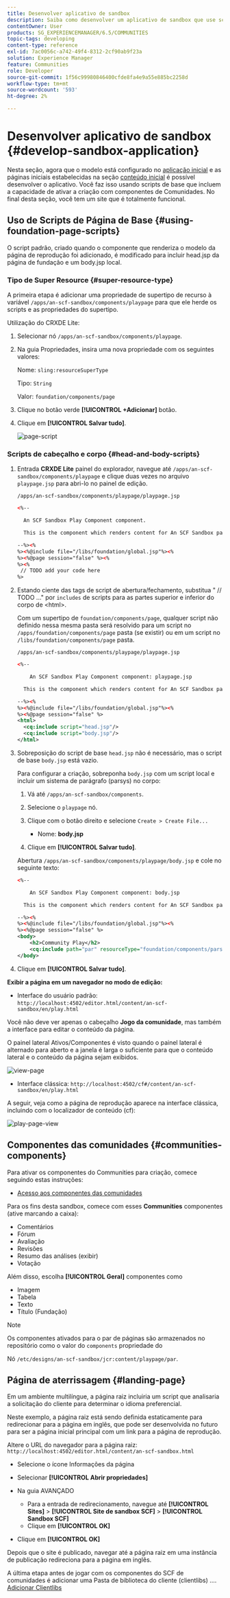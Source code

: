 ```yaml
---
title: Desenvolver aplicativo de sandbox
description: Saiba como desenvolver um aplicativo de sandbox que use scripts de base e inclua a capacidade de habilitar a criação com componentes de Comunidades.
contentOwner: User
products: SG_EXPERIENCEMANAGER/6.5/COMMUNITIES
topic-tags: developing
content-type: reference
exl-id: 7ac0056c-a742-49f4-8312-2cf90ab9f23a
solution: Experience Manager
feature: Communities
role: Developer
source-git-commit: 1f56c99980846400cfde8fa4e9a55e885bc2258d
workflow-type: tm+mt
source-wordcount: '593'
ht-degree: 2%

---
```


# Desenvolver aplicativo de sandbox  {#develop-sandbox-application}

Nesta seção, agora que o modelo está configurado no [aplicação inicial](initial-app.md) e as páginas iniciais estabelecidas na seção [conteúdo inicial](initial-content.md) é possível desenvolver o aplicativo. Você faz isso usando scripts de base que incluem a capacidade de ativar a criação com componentes de Comunidades. No final desta seção, você tem um site que é totalmente funcional.

## Uso de Scripts de Página de Base {#using-foundation-page-scripts}

O script padrão, criado quando o componente que renderiza o modelo da página de reprodução foi adicionado, é modificado para incluir head.jsp da página de fundação e um body.jsp local.

### Tipo de Super Resource {#super-resource-type}

A primeira etapa é adicionar uma propriedade de supertipo de recurso à variável `/apps/an-scf-sandbox/components/playpage` para que ele herde os scripts e as propriedades do supertipo.

Utilização do CRXDE Lite:

1. Selecionar nó `/apps/an-scf-sandbox/components/playpage`.
1. Na guia Propriedades, insira uma nova propriedade com os seguintes valores:

   Nome: `sling:resourceSuperType`

   Tipo: `String`

   Valor: `foundation/components/page`

1. Clique no botão verde **[!UICONTROL +Adicionar]** botão.
1. Clique em **[!UICONTROL Salvar tudo]**.

   ![page-script](assets/page-script.png)

### Scripts de cabeçalho e corpo {#head-and-body-scripts}

1. Entrada **CRXDE Lite** painel do explorador, navegue até `/apps/an-scf-sandbox/components/playpage` e clique duas vezes no arquivo `playpage.jsp` para abri-lo no painel de edição.

   `/apps/an-scf-sandbox/components/playpage/playpage.jsp`

   ```xml
   <%--
   
     An SCF Sandbox Play Component component.
   
     This is the component which renders content for An SCF Sandbox page.
   
   --%><%
   %><%@include file="/libs/foundation/global.jsp"%><%
   %><%@page session="false" %><%
   %><%
    // TODO add your code here
   %>
   ```

1. Estando ciente das tags de script de abertura/fechamento, substitua &quot; // TODO ...&quot; por `includes` de scripts para as partes superior e inferior do corpo de &lt;html>.

   Com um supertipo de `foundation/components/page`, qualquer script não definido nessa mesma pasta será resolvido para um script no `/apps/foundation/components/page` pasta (se existir) ou em um script no `/libs/foundation/components/page` pasta.

   `/apps/an-scf-sandbox/components/playpage/playpage.jsp`

   ```xml
   <%--
   
       An SCF Sandbox Play Component component: playpage.jsp
   
     This is the component which renders content for An SCF Sandbox page.
   
   --%><%
   %><%@include file="/libs/foundation/global.jsp"%><%
   %><%@page session="false" %>
   <html>
     <cq:include script="head.jsp"/>
     <cq:include script="body.jsp"/>
   </html>
   ```

1. Sobreposição do script de base `head.jsp` não é necessário, mas o script de base `body.jsp` está vazio.

   Para configurar a criação, sobreponha `body.jsp` com um script local e incluir um sistema de parágrafo (parsys) no corpo:

   1. Vá até `/apps/an-scf-sandbox/components`.
   1. Selecione o `playpage` nó.
   1. Clique com o botão direito e selecione `Create > Create File...`

      * Nome: **body.jsp**

   1. Clique em **[!UICONTROL Salvar tudo]**.

   Abertura `/apps/an-scf-sandbox/components/playpage/body.jsp` e cole no seguinte texto:

   ```xml
   <%--
   
       An SCF Sandbox Play Component component: body.jsp
   
     This is the component which renders content for An SCF Sandbox page.
   
   --%><%
   %><%@include file="/libs/foundation/global.jsp"%><%
   %><%@page session="false" %>
   <body>
       <h2>Community Play</h2>
       <cq:include path="par" resourceType="foundation/components/parsys" />
   </body>
   ```

1. Clique em **[!UICONTROL Salvar tudo]**.

**Exibir a página em um navegador no modo de edição:**

* Interface do usuário padrão: `http://localhost:4502/editor.html/content/an-scf-sandbox/en/play.html`

Você não deve ver apenas o cabeçalho **Jogo da comunidade**, mas também a interface para editar o conteúdo da página.

O painel lateral Ativos/Componentes é visto quando o painel lateral é alternado para aberto e a janela é larga o suficiente para que o conteúdo lateral e o conteúdo da página sejam exibidos.

![view-page](assets/view-page.png)

* Interface clássica: `http://localhost:4502/cf#/content/an-scf-sandbox/en/play.html`

A seguir, veja como a página de reprodução aparece na interface clássica, incluindo com o localizador de conteúdo (cf):

![play-page-view](assets/play-page-view.png)

## Componentes das comunidades {#communities-components}

Para ativar os componentes do Communities para criação, comece seguindo estas instruções:

* [Acesso aos componentes das comunidades](basics.md#accessing-communities-components)

Para os fins desta sandbox, comece com esses **Communities** componentes (ative marcando a caixa):

* Comentários
* Fórum
* Avaliação
* Revisões
* Resumo das análises (exibir)
* Votação

Além disso, escolha **[!UICONTROL Geral]** componentes como

* Imagem
* Tabela
* Texto
* Título (Fundação)

>[!NOTE]
>
>Os componentes ativados para o par de páginas são armazenados no repositório como o valor do `components` propriedade do
>
>Nó `/etc/designs/an-scf-sandbox/jcr:content/playpage/par`.

## Página de aterrissagem {#landing-page}

Em um ambiente multilíngue, a página raiz incluiria um script que analisaria a solicitação do cliente para determinar o idioma preferencial.

Neste exemplo, a página raiz está sendo definida estaticamente para redirecionar para a página em inglês, que pode ser desenvolvida no futuro para ser a página inicial principal com um link para a página de reprodução.

Altere o URL do navegador para a página raiz: `http://localhost:4502/editor.html/content/an-scf-sandbox.html`

* Selecione o ícone Informações da página
* Selecionar **[!UICONTROL Abrir propriedades]**
* Na guia AVANÇADO

   * Para a entrada de redirecionamento, navegue até **[!UICONTROL Sites]** > **[!UICONTROL Site de sandbox SCF]** > **[!UICONTROL Sandbox SCF]**
   * Clique em **[!UICONTROL OK]**

* Clique em **[!UICONTROL OK]**

Depois que o site é publicado, navegar até a página raiz em uma instância de publicação redireciona para a página em inglês.

A última etapa antes de jogar com os componentes do SCF de comunidades é adicionar uma Pasta de biblioteca do cliente (clientlibs) .... [Adicionar Clientlibs](add-clientlibs.md)
